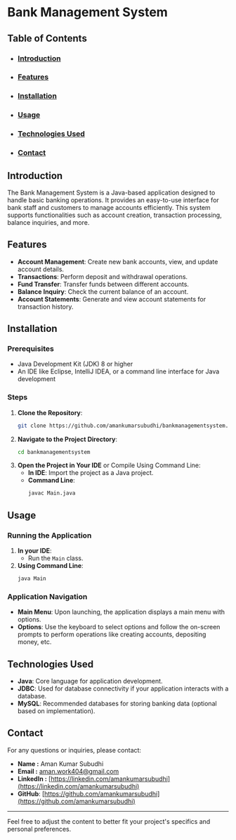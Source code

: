 # Bank Management System

## Table of Contents
- ### [Introduction](#introduction)
- ### [Features](#features)
- ### [Installation](#installation)
- ### [Usage](#usage)
- ### [Technologies Used](#technologies-used)
- ### [Contact](#contact)

## Introduction
The Bank Management System is a Java-based application designed to handle basic banking operations. It provides an easy-to-use interface for bank staff and customers to manage accounts efficiently. This system supports functionalities such as account creation, transaction processing, balance inquiries, and more.

## Features
- **Account Management**: Create new bank accounts, view, and update account details.
- **Transactions**: Perform deposit and withdrawal operations.
- **Fund Transfer**: Transfer funds between different accounts.
- **Balance Inquiry**: Check the current balance of an account.
- **Account Statements**: Generate and view account statements for transaction history.

## Installation

### Prerequisites
- Java Development Kit (JDK) 8 or higher
- An IDE like Eclipse, IntelliJ IDEA, or a command line interface for Java development

### Steps
1. **Clone the Repository**:
   ```sh
   git clone https://github.com/amankumarsubudhi/bankmanagementsystem.git
   ```
2. **Navigate to the Project Directory**:
   ```sh
   cd bankmanagementsystem
   ```
3. **Open the Project in Your IDE** or Compile Using Command Line:
   - **In IDE**: Import the project as a Java project.
   - **Command Line**:
     ```sh
     javac Main.java
     ```

## Usage

### Running the Application
1. **In your IDE**:
   - Run the `Main` class.
2. **Using Command Line**:
   ```sh
   java Main
   ```

### Application Navigation
- **Main Menu**: Upon launching, the application displays a main menu with options.
- **Options**: Use the keyboard to select options and follow the on-screen prompts to perform operations like creating accounts, depositing money, etc.

## Technologies Used
- **Java**: Core language for application development.
- **JDBC**: Used for database connectivity if your application interacts with a database.
- **MySQL**: Recommended databases for storing banking data (optional based on implementation).


## Contact
For any questions or inquiries, please contact:
- **Name :** Aman Kumar Subudhi
- **Email :** aman.work404@gmail.com
- **LinkedIn :** [https://linkedin.com/amankumarsubudhi](https://linkedin.com/amankumarsubudhi)
- **GitHub**: [https://github.com/amankumarsubudhi](https://github.com/amankumarsubudhi)

---

Feel free to adjust the content to better fit your project's specifics and personal preferences.
